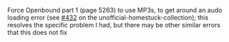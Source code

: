 Force Openbound part 1 (page 5263) to use MP3s, to get around an audo loading error (see [#432](https://github.com/Bambosh/unofficial-homestuck-collection/issues/432) on the unofficial-homestuck-collection); this resolves the specific problem I had, but there may be other similar errors that this does not fix